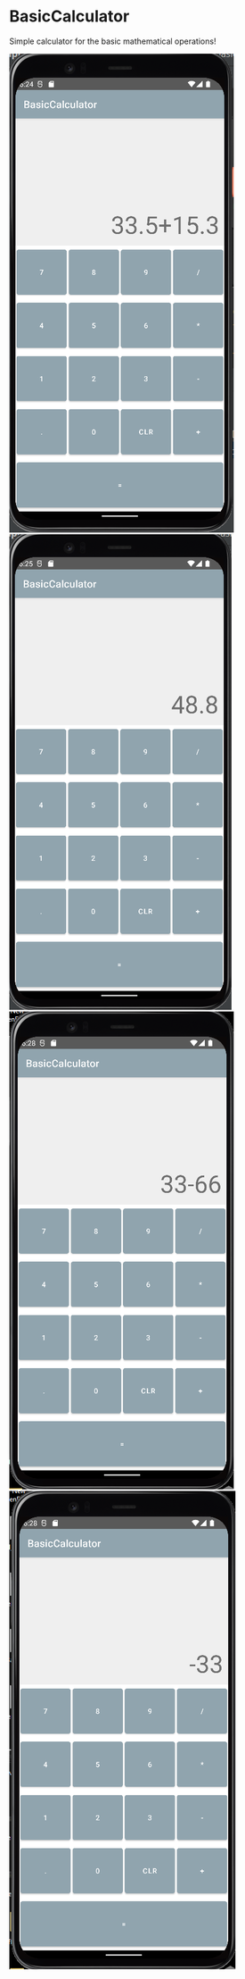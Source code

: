 # BasicCalculator
Simple calculator for the basic mathematical operations!

![My Image](calculator1.PNG)
![My Image](calculator2.PNG)
![My Image](calculator3.PNG)
![My Image](calculator4.PNG)

